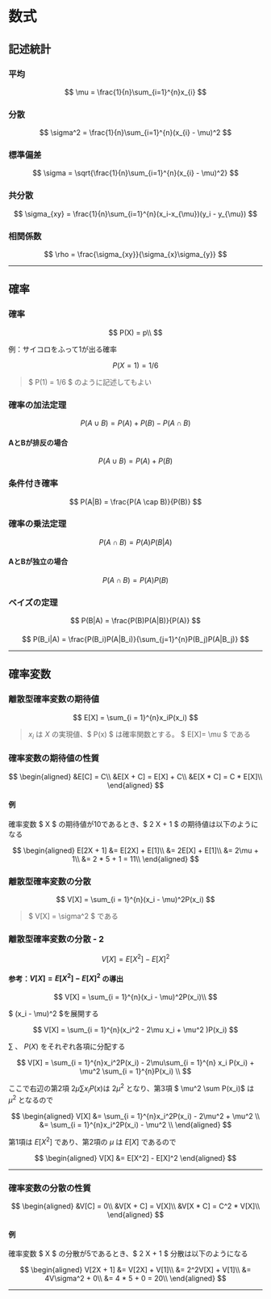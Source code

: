 # 数式

## 記述統計

### 平均

$$
\mu = \frac{1}{n}\sum_{i=1}^{n}x_{i}
$$

### 分散

$$
\sigma^2 = \frac{1}{n}\sum_{i=1}^{n}(x_{i} - \mu)^2
$$

### 標準偏差

$$
\sigma = \sqrt{\frac{1}{n}\sum_{i=1}^{n}(x_{i} - \mu)^2}
$$

### 共分散

$$
\sigma_{xy} = \frac{1}{n}\sum_{i=1}^{n}(x_i-x_{\mu})(y_i - y_{\mu})
$$


### 相関係数

$$
\rho = \frac{\sigma_{xy}}{\sigma_{x}\sigma_{y}}
$$

---

## 確率

### 確率

$$
P(X) = p\\
$$

例：サイコロをふって1が出る確率

$$
P(X = 1) = 1/6
$$

> $ P(1) = 1/6 $ のように記述してもよい

### 確率の加法定理

$$
P(A \cup B) = P(A) + P(B) - P(A \cap B)
$$

#### AとBが排反の場合

$$
P(A \cup B) = P(A) + P(B)
$$

### 条件付き確率

$$
P(A|B) = \frac{P(A \cap B)}{P(B)}
$$

### 確率の乗法定理

$$
P(A \cap B) = P(A)P(B|A)
$$

#### AとBが独立の場合

$$
P(A \cap B) = P(A)P(B)
$$

### ベイズの定理

$$
P(B|A) = \frac{P(B)P(A|B)}{P(A)}
$$

#### 

$$
P(B_i|A) = \frac{P(B_i)P(A|B_i)}{\sum_{j=1}^{n}P(B_j)P(A|B_j)}
$$

---

## 確率変数

### 離散型確率変数の期待値

$$
E[X] = \sum_{i = 1}^{n}x_iP(x_i)
$$

> $x_i$ は $X$ の実現値、$ P(x) $ は確率関数とする。 $ E[X]= \mu $ である

### 確率変数の期待値の性質

$$
\begin{aligned}
&E[C] = C\\
&E[X + C] = E[X] + C\\
&E[X * C] = C * E[X]\\
\end{aligned}
$$

#### 例

確率変数 $ X $ の期待値が10であるとき、$ 2 X + 1 $ の期待値は以下のようになる

$$
\begin{aligned}
E[2X + 1] &= E[2X] + E[1]\\
&= 2E[X] + E[1]\\
&= 2\mu + 1\\
&= 2 * 5 + 1 = 11\\
\end{aligned}
$$


### 離散型確率変数の分散

$$
V[X] = \sum_{i = 1}^{n}(x_i - \mu)^2P(x_i)
$$

> $ V[X] = \sigma^2 $ である

### 離散型確率変数の分散 - 2

$$
V[X] = E[X^2] - E[X]^2
$$

#### 参考：$V[X] = E[X^2] - E[X]^2$ の導出

$$
V[X] = \sum_{i = 1}^{n}(x_i - \mu)^2P(x_i)\\
$$

$ (x_i - \mu)^2 $を展開する

$$
V[X] = \sum_{i = 1}^{n}(x_i^2 - 2\mu x_i + \mu^2 )P(x_i)
$$

$\sum$ 、 $P(X)$ をそれぞれ各項に分配する

$$
V[X] = \sum_{i = 1}^{n}x_i^2P(x_i) - 2\mu\sum_{i = 1}^{n} x_i P(x_i) + \mu^2 \sum_{i = 1}^{n}P(x_i) \\
$$

ここで右辺の第2項 $2\mu\sum x_i P(x)$は $2\mu^2$ となり、第3項 $ \mu^2 \sum P(x_i)$ は $\mu^2$ となるので

$$
\begin{aligned}
V[X] &= \sum_{i = 1}^{n}x_i^2P(x_i) - 2\mu^2 + \mu^2 \\
&= \sum_{i = 1}^{n}x_i^2P(x_i) - \mu^2 \\
\end{aligned}
$$

第1項は $E[X^2]$ であり、第2項の $\mu$ は $E[X]$ であるので

$$
\begin{aligned}
V[X] &= E[X^2] - E[X]^2
\end{aligned}
$$

---

### 確率変数の分散の性質

$$
\begin{aligned}
&V[C] = 0\\
&V[X + C] = V[X]\\
&V[X * C] = C^2 * V[X]\\
\end{aligned}
$$

#### 例

確率変数 $ X $ の分散が5であるとき、$ 2 X + 1 $ 分散は以下のようになる

$$
\begin{aligned}
V[2X + 1] &= V[2X] + V[1]\\
&= 2^2V[X] + V[1]\\
&= 4V\sigma^2 + 0\\
&= 4 * 5 + 0 = 20\\
\end{aligned}
$$


---





<!-- 
&E(X + Y) = E(X) + E(Y)\\

#### XとYが独立の場合

$$
\begin{aligned}
&E(X * Y) = E(X)E(Y)\\
\end{aligned}
$$


#### XとYが独立の場合

$$
\begin{aligned}
&V(X * Y) = V(X)V(Y)\\
\end{aligned}
$$

-->
